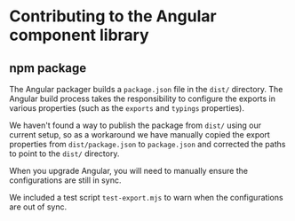 # Contributing to the Angular component library

## npm package

The Angular packager builds a `package.json` file in the `dist/` directory. The Angular build process takes the responsibility to configure the exports in various properties (such as the `exports` and `typings` properties).

We haven't found a way to publish the package from `dist/` using our current setup, so as a workaround we have manually copied the export properties from `dist/package.json` to `package.json` and corrected the paths to point to the `dist/` directory.

When you upgrade Angular, you will need to manually ensure the configurations are still in sync.

We included a test script `test-export.mjs` to warn when the configurations are out of sync.
